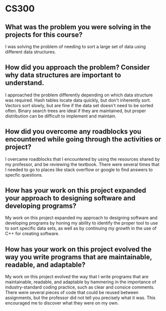 # CS300

What was the problem you were solving in the projects for this course?
-
I was solving the problem of needing to sort a large set of data using different data structures.

How did you approach the problem? Consider why data structures are important to understand.
-
I approached the problem differently depending on which data structure was required. Hash tables locate data quickly, but don't inherently sort. Vectors sort slowly, but are fine if the data set doesn't need to be sorted often. Binary search trees are ideal if they are maintained, but proper distribution can be difficult to implement and maintain.

How did you overcome any roadblocks you encountered while going through the activities or project?
-
I overcame roadblocks that I encountered by using the resources shared by my professor, and be reviewing the textbook. There were several times that I needed to go to places like stack overflow or google to find answers to specfic questions.

How has your work on this project expanded your approach to designing software and developing programs?
-
My work on this project expanded my approach to designing software and developing programs by honing my ability to identify the proper tool to use to sort specific data sets, as well as by continuing my growth in the use of C++ for creating software.

How has your work on this project evolved the way you write programs that are maintainable, readable, and adaptable?
-
My work on this project evolved the way that I write programs that are maintainable, readable, and adaptable by hammering in the importance of industry-standard coding practice, such as clear and consice comments. There were several pieces of code that could be reused between assignments, but the professor did not tell you precisely what it was. This encouraged me to discover what they were on my own.
